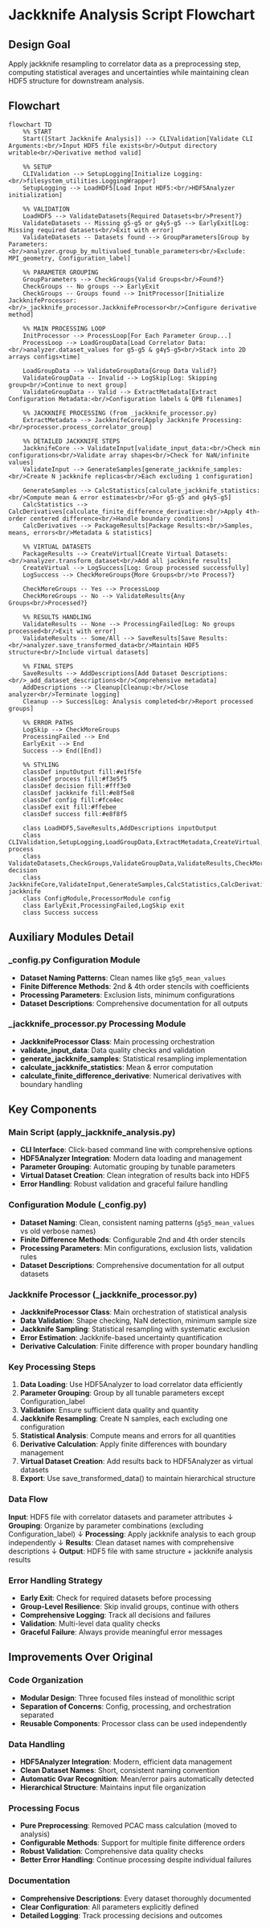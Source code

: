 # Jackknife Analysis Script Flowchart

## Design Goal
Apply jackknife resampling to correlator data as a preprocessing step,
computing statistical averages and uncertainties while maintaining clean
HDF5 structure for downstream analysis.

## Flowchart

```mermaid
flowchart TD
    %% START
    Start([Start Jackknife Analysis]) --> CLIValidation[Validate CLI Arguments:<br/>Input HDF5 file exists<br/>Output directory writable<br/>Derivative method valid]
    
    %% SETUP
    CLIValidation --> SetupLogging[Initialize Logging:<br/>filesystem_utilities.LoggingWrapper]
    SetupLogging --> LoadHDF5[Load Input HDF5:<br/>HDF5Analyzer initialization]
    
    %% VALIDATION
    LoadHDF5 --> ValidateDatasets{Required Datasets<br/>Present?}
    ValidateDatasets -- Missing g5-g5 or g4γ5-g5 --> EarlyExit[Log: Missing required datasets<br/>Exit with error]
    ValidateDatasets -- Datasets found --> GroupParameters[Group by Parameters:<br/>analyzer.group_by_multivalued_tunable_parameters<br/>Exclude: MPI_geometry, Configuration_label]
    
    %% PARAMETER GROUPING
    GroupParameters --> CheckGroups{Valid Groups<br/>Found?}
    CheckGroups -- No groups --> EarlyExit
    CheckGroups -- Groups found --> InitProcessor[Initialize JackknifeProcessor:<br/>_jackknife_processor.JackknifeProcessor<br/>Configure derivative method]
    
    %% MAIN PROCESSING LOOP
    InitProcessor --> ProcessLoop[For Each Parameter Group...]
    ProcessLoop --> LoadGroupData[Load Correlator Data:<br/>analyzer.dataset_values for g5-g5 & g4γ5-g5<br/>Stack into 2D arrays configs×time]
    
    LoadGroupData --> ValidateGroupData{Group Data Valid?}
    ValidateGroupData -- Invalid --> LogSkip[Log: Skipping group<br/>Continue to next group]
    ValidateGroupData -- Valid --> ExtractMetadata[Extract Configuration Metadata:<br/>Configuration labels & QPB filenames]
    
    %% JACKKNIFE PROCESSING (from _jackknife_processor.py)
    ExtractMetadata --> JackknifeCore[Apply Jackknife Processing:<br/>processor.process_correlator_group]
    
    %% DETAILED JACKKNIFE STEPS
    JackknifeCore --> ValidateInput[validate_input_data:<br/>Check min configurations<br/>Validate array shapes<br/>Check for NaN/infinite values]
    ValidateInput --> GenerateSamples[generate_jackknife_samples:<br/>Create N jackknife replicas<br/>Each excluding 1 configuration]
    
    GenerateSamples --> CalcStatistics[calculate_jackknife_statistics:<br/>Compute mean & error estimates<br/>For g5-g5 and g4γ5-g5]
    CalcStatistics --> CalcDerivatives[calculate_finite_difference_derivative:<br/>Apply 4th-order centered difference<br/>Handle boundary conditions]
    CalcDerivatives --> PackageResults[Package Results:<br/>Samples, means, errors<br/>Metadata & statistics]
    
    %% VIRTUAL DATASETS
    PackageResults --> CreateVirtual[Create Virtual Datasets:<br/>analyzer.transform_dataset<br/>Add all jackknife results]
    CreateVirtual --> LogSuccess[Log: Group processed successfully]
    LogSuccess --> CheckMoreGroups{More Groups<br/>to Process?}
    
    CheckMoreGroups -- Yes --> ProcessLoop
    CheckMoreGroups -- No --> ValidateResults{Any Groups<br/>Processed?}
    
    %% RESULTS HANDLING
    ValidateResults -- None --> ProcessingFailed[Log: No groups processed<br/>Exit with error]
    ValidateResults -- Some/All --> SaveResults[Save Results:<br/>analyzer.save_transformed_data<br/>Maintain HDF5 structure<br/>Include virtual datasets]
    
    %% FINAL STEPS
    SaveResults --> AddDescriptions[Add Dataset Descriptions:<br/>_add_dataset_descriptions<br/>Comprehensive metadata]
    AddDescriptions --> Cleanup[Cleanup:<br/>Close analyzer<br/>Terminate logging]
    Cleanup --> Success[Log: Analysis completed<br/>Report processed groups]
    
    %% ERROR PATHS
    LogSkip --> CheckMoreGroups
    ProcessingFailed --> End
    EarlyExit --> End
    Success --> End([End])
    
    %% STYLING
    classDef inputOutput fill:#e1f5fe
    classDef process fill:#f3e5f5
    classDef decision fill:#fff3e0
    classDef jackknife fill:#e8f5e8
    classDef config fill:#fce4ec
    classDef exit fill:#ffebee
    classDef success fill:#e8f8f5
    
    class LoadHDF5,SaveResults,AddDescriptions inputOutput
    class CLIValidation,SetupLogging,LoadGroupData,ExtractMetadata,CreateVirtual,Cleanup process
    class ValidateDatasets,CheckGroups,ValidateGroupData,ValidateResults,CheckMoreGroups decision
    class JackknifeCore,ValidateInput,GenerateSamples,CalcStatistics,CalcDerivatives,PackageResults jackknife
    class ConfigModule,ProcessorModule config
    class EarlyExit,ProcessingFailed,LogSkip exit
    class Success success
```

## Auxiliary Modules Detail

### _config.py Configuration Module
- **Dataset Naming Patterns**: Clean names like `g5g5_mean_values`
- **Finite Difference Methods**: 2nd & 4th order stencils with
  coefficients
- **Processing Parameters**: Exclusion lists, minimum configurations
- **Dataset Descriptions**: Comprehensive documentation for all outputs

### _jackknife_processor.py Processing Module
- **JackknifeProcessor Class**: Main processing orchestration
- **validate_input_data**: Data quality checks and validation
- **generate_jackknife_samples**: Statistical resampling implementation
- **calculate_jackknife_statistics**: Mean & error computation
- **calculate_finite_difference_derivative**: Numerical derivatives with
  boundary handling

## Key Components

### Main Script (apply_jackknife_analysis.py)
- **CLI Interface**: Click-based command line with comprehensive options
- **HDF5Analyzer Integration**: Modern data loading and management
- **Parameter Grouping**: Automatic grouping by tunable parameters
- **Virtual Dataset Creation**: Clean integration of results back into HDF5
- **Error Handling**: Robust validation and graceful failure handling

### Configuration Module (_config.py)
- **Dataset Naming**: Clean, consistent naming patterns (`g5g5_mean_values` vs old verbose names)
- **Finite Difference Methods**: Configurable 2nd and 4th order stencils
- **Processing Parameters**: Min configurations, exclusion lists, validation rules
- **Dataset Descriptions**: Comprehensive documentation for all output datasets

### Jackknife Processor (_jackknife_processor.py)
- **JackknifeProcessor Class**: Main orchestration of statistical analysis
- **Data Validation**: Shape checking, NaN detection, minimum sample size
- **Jackknife Sampling**: Statistical resampling with systematic exclusion
- **Error Estimation**: Jackknife-based uncertainty quantification
- **Derivative Calculation**: Finite difference with proper boundary handling

### Key Processing Steps

1. **Data Loading**: Use HDF5Analyzer to load correlator data efficiently
2. **Parameter Grouping**: Group by all tunable parameters except Configuration_label
3. **Validation**: Ensure sufficient data quality and quantity
4. **Jackknife Resampling**: Create N samples, each excluding one configuration
5. **Statistical Analysis**: Compute means and errors for all quantities
6. **Derivative Calculation**: Apply finite differences with boundary management
7. **Virtual Dataset Creation**: Add results back to HDF5Analyzer as virtual datasets
8. **Export**: Use save_transformed_data() to maintain hierarchical structure

### Data Flow

**Input**: HDF5 file with correlator datasets and parameter attributes
↓
**Grouping**: Organize by parameter combinations (excluding Configuration_label)
↓
**Processing**: Apply jackknife analysis to each group independently
↓
**Results**: Clean dataset names with comprehensive descriptions
↓
**Output**: HDF5 file with same structure + jackknife analysis results

### Error Handling Strategy

- **Early Exit**: Check for required datasets before processing
- **Group-Level Resilience**: Skip invalid groups, continue with others
- **Comprehensive Logging**: Track all decisions and failures
- **Validation**: Multi-level data quality checks
- **Graceful Failure**: Always provide meaningful error messages

## Improvements Over Original

### Code Organization
- **Modular Design**: Three focused files instead of monolithic script
- **Separation of Concerns**: Config, processing, and orchestration separated
- **Reusable Components**: Processor class can be used independently

### Data Handling
- **HDF5Analyzer Integration**: Modern, efficient data management
- **Clean Dataset Names**: Short, consistent naming convention
- **Automatic Gvar Recognition**: Mean/error pairs automatically detected
- **Hierarchical Structure**: Maintains input file organization

### Processing Focus
- **Pure Preprocessing**: Removed PCAC mass calculation (moved to analysis)
- **Configurable Methods**: Support for multiple finite difference orders
- **Robust Validation**: Comprehensive data quality checks
- **Better Error Handling**: Continue processing despite individual failures

### Documentation
- **Comprehensive Descriptions**: Every dataset thoroughly documented
- **Clear Configuration**: All parameters explicitly defined
- **Detailed Logging**: Track processing decisions and outcomes
